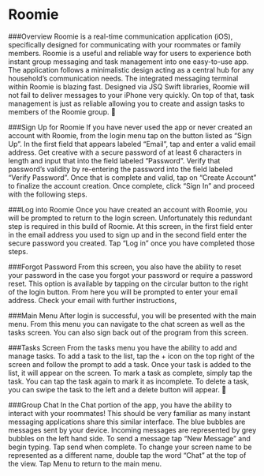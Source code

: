 # Roomie

###Overview
	Roomie is a real-time communication application (iOS), specifically designed for communicating with your roommates or family members. Roomie is a useful and reliable way for users to experience both instant group messaging and task management into one easy-to-use app. The application follows a minimalistic design acting as a central hub for any household’s communication needs. 
	The integrated messaging terminal within Roomie is blazing fast. Designed via JSQ Swift libraries, Roomie will not fail to deliver messages to your iPhone very quickly. On top of that, task management is just as reliable allowing you to create and assign tasks to members of the Roomie group. 

###Sign Up for Roomie
	If you have never used the app or never created an account with Roomie, from the login menu tap on the button listed as “Sign Up”.
	In the first field that appears labeled “Email”, tap and enter a valid email address. Get creative with a secure password of at least 6 characters in length and input that into the field labeled “Password”. Verify that password’s validity by re-entering the password into the field labeled “Verify Password”. Once that is complete and valid, tap on “Create Account” to finalize the account creation. Once complete, click “Sign In” and proceed with the following steps.

###Log into Roomie
	Once you have created an account with Roomie, you will be prompted to return to the login screen. Unfortunately this redundant step is required in this build of Roomie.
	At this screen, in the first field enter in the email address you used to sign up and in the second field enter the secure password you created. Tap “Log in” once you have completed those steps. 

###Forgot Password
	From this screen, you also have the ability to reset your password in the case you forgot your password or require a password reset. This option is available by tapping on the circular button to the right of the login button. From here you will be prompted to enter your email address. Check your email with further instructions,

###Main Menu
	After login is successful, you will be presented with the main menu. From this menu you can navigate to the chat screen as well as the tasks screen. You can also sign back out of the program from this screen.

###Tasks Screen
	From the tasks menu you have the ability to add and manage tasks. To add a task to the list, tap the + icon on the top right of the screen and follow the prompt to add a task. Once your task is added to the list, it will appear on the screen. To mark a task as complete, simply tap the task. You can tap the task again to mark it as incomplete. To delete a task, you can swipe the task to the left and a delete button will appear. 

###Group Chat
	In the Chat portion of the app, you have the ability to interact with your roommates! This should be very familiar as many instant messaging applications share this similar interface. The blue bubbles are messages sent by your device. Incoming messages are represented by grey bubbles on the left hand side. To send a message tap “New Message” and begin typing. Tap send when complete. To change your screen name to be represented as a different name, double tap the word “Chat” at the top of the view. Tap Menu to return to the main menu.
